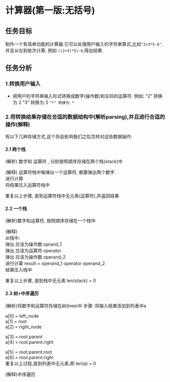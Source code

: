 # 计算器(第一版:无括号)
## 任务目标
制作一个有简单功能的计算器.它可以处理用户输入的字符串算式,比如`"2+3*5-6"`.并且从左到依次计算, 例如 `((2+3)*5)-6`,得出结果.

## 任务分析
### 1.转换用户输入
- 把用户的字符串输入形式转换成数字(操作数)和实际的运算符.
例如:
"2" 转换为 2
"3" 转换为 3
`"*" 转换为 *`


### 2.将转换结果存储在合适的数据结构中(解析parsing),并且进行合适的操作(解释)
有以下几种存储方式,这个将会影响我们之后怎样对这些数据操作:
#### 2.1 两个栈
(解析) 数字和 运算符 , 分别按照顺序存储在两个栈(stack)中

(解释)
运算符栈中每弹出一个运算符, 都要弹出两个数字.
<br>进行计算<br/>
将结果压入运算符栈中

重复以上步骤, 直到运算符栈中无元素(运算符),并返回结果

#### 2.2 一个栈
(解析)数字和运算符, 按照顺序存储在一个栈中  

(解释)    
从栈中:   
弹出 应该为操作数 oprand_1   
弹出 应该为运算符 operator   
弹出 应该为操作数 operand_2   
进行计算 result = operand_1 operator operand_2   
结果压入栈中   

重复以上步骤, 直到栈中无元素 len(stack) = 0


#### 2.3 树+中序遍历
(解析)将数字和运算符存储在树(tree)中 
步骤: 
将输入结果添加到列表中a 

a[0] = left_node     
a[1] = root   
a[2] = right_node   

a[3] = root.parent   
a[4] = root.parent.right   

a[5] = root.parent.root      
a[6] = root.parent.right   
重复以上过程,直到列表中无元素,即 len(a) = 0   

(解释)中序遍历



